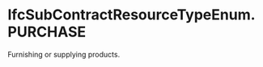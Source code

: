 IfcSubContractResourceTypeEnum.PURCHASE
=======================================
Furnishing or supplying products.


